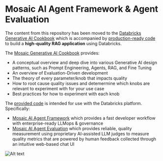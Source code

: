 # Mosaic AI Agent Framework & Agent Evaluation

The content from this repository has been moved to the [Databricks Generative AI Cookbook](http://ai-cookbook.io) which is accompanied by [production-ready code](https://github.com/databricks/genai-cookbook/tree/main/rag_app_sample_code) to build a **high-quality RAG application** using Databricks.


The [Mosaic Generative AI Cookbook](https://ai-cookbook.io/) provides:
  - A conceptual overview and deep dive into various Generative AI design patterns, such as Prompt Engineering, Agents, RAG, and Fine Tuning
  - An overview of Evaluation-Driven development
  - The theory of every parameter/knob that impacts quality
  - How to root cause quality issues and detemermine which knobs are relevant to experiment with for your use case
  - Best practices for how to experiment with each knob

The [provided code](https://github.com/databricks/genai-cookbook/tree/main/rag_app_sample_code) is intended for use with the Databricks platform.  Specifically:
- [Mosaic AI Agent Framework](https://docs.databricks.com/en/generative-ai/retrieval-augmented-generation.html) which provides a fast developer workflow with enterprise-ready LLMops & governance
- [Mosaic AI Agent Evaluation](https://docs.databricks.com/en/generative-ai/agent-evaluation/index.html) which provides reliable, quality measurement using proprietary AI-assisted LLM judges to measure quality metrics that are powered by human feedback collected through an intuitive web-based chat UI

![Alt text](https://raw.githubusercontent.com/databricks/genai-cookbook/main/rag_app_sample_code/dbxquality.png)